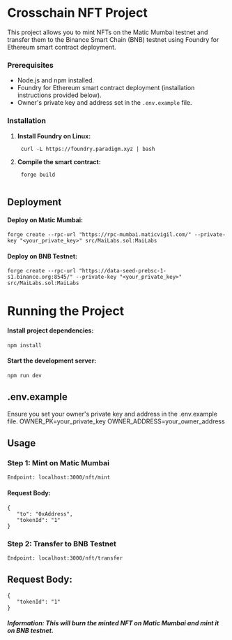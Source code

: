 # Crosschain NFT Project

This project allows you to mint NFTs on the Matic Mumbai testnet and transfer them to the Binance Smart Chain (BNB) testnet using Foundry for Ethereum smart contract deployment.

### Prerequisites

- Node.js and npm installed.
- Foundry for Ethereum smart contract deployment (installation instructions provided below).
- Owner's private key and address set in the `.env.example` file.

### Installation

1. **Install Foundry on Linux:**

   ```shell
    curl -L https://foundry.paradigm.xyz | bash

2. **Compile the smart contract:**

   ```shell
    forge build
    
## Deployment
#### Deploy on Matic Mumbai:

    forge create --rpc-url "https://rpc-mumbai.maticvigil.com/" --private-key "<your_private_key>" src/MaiLabs.sol:MaiLabs

#### Deploy on BNB Testnet:

    forge create --rpc-url "https://data-seed-prebsc-1-s1.binance.org:8545/" --private-key "<your_private_key>" src/MaiLabs.sol:MaiLabs

# Running the Project
#### Install project dependencies:

    npm install

#### Start the development server:
    npm run dev

## .env.example
Ensure you set your owner's private key and address in the .env.example file.
OWNER_PK=your_private_key
OWNER_ADDRESS=your_owner_address


## Usage
### Step 1: Mint on Matic Mumbai
    Endpoint: localhost:3000/nft/mint

#### Request Body:
    {
       "to": "0xAddress",
       "tokenId": "1"
    }

### Step 2: Transfer to BNB Testnet
    Endpoint: localhost:3000/nft/transfer

## Request Body:
    {
       "tokenId": "1"
    }
##### Information: This will burn the minted NFT on Matic Mumbai and mint it on BNB testnet.

